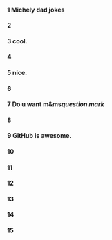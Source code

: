 #### 1 Michely dad jokes
#### 2
#### 3 cool.
#### 4
#### 5 nice.
#### 6
#### 7 Do u want m&ms*question mark*
#### 8
#### 9 GitHub is awesome.
#### 10
#### 11
#### 12
#### 13
#### 14
#### 15